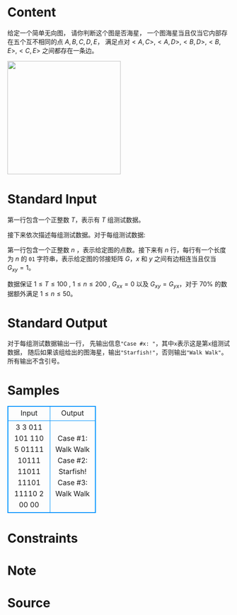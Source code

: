
# Content

给定一个简单无向图，
请你判断这个图是否海星，
一个图海星当且仅当它内部存在五个互不相同的点 $A,B,C,D,E$，
满足点对$<A,C>, <A,D>,<B,D>, <B,E>, <C,E>$ 之间都存在一条边。

<img src="/source/lutece/wo-jue-de-hai-xing/img/aHR0cHM6Ly9naXRodWIuY29tL0FicmV0by9pbWcvcmF3L21hc3Rlci9oYWl4aW5nLnBuZw==.png" width = "256" style="border:black solid 0px" />

# Standard Input

第一行包含一个正整数 $T$，表示有 $T$ 组测试数据。

接下来依次描述每组测试数据。对于每组测试数据:

第一行包含一个正整数 $n$ ，表示给定图的点数。接下来有 $n$ 行，每行有一个长度为 $n$ 的 `01` 字符串，表示给定图的邻接矩阵 $G$，$x$ 和 $y$ 之间有边相连当且仅当 $G_{xy}=1$。

数据保证 $1 \le T \le 100$ , $1 \le n \le 200$ , $G_{xx} = 0$ 以及 $G_{xy} = G_{yx}$​ ，对于 $70\%$ 的数据额外满足 $1 \le n \le 50$。

# Standard Output

对于每组测试数据输出一行，
先输出信息`"Case #x: "`，其中`x`表示这是第`x`组测试数据，
随后如果该组给出的图海星，输出`"Starfish!"`，否则输出`"Walk Walk"`。所有输出不含引号。

# Samples

<style>
        table,table tr th, table tr td { border:1px solid #0094ff; }
        table { width: 200px; min-height: 25px; line-height: 25px; text-align: center; border-collapse: collapse;}   
    </style>
<table>
	<tr>
		<td>Input</td>
		<td>Output</td>
	</tr>
<tr><td>3
3
011
101
110
5
01111
10111
11011
11101
11110
2
00
00</td><td>Case #1: Walk Walk
Case #2: Starfish!
Case #3: Walk Walk</td></tr></table>


# Constraints



# Note



# Source


